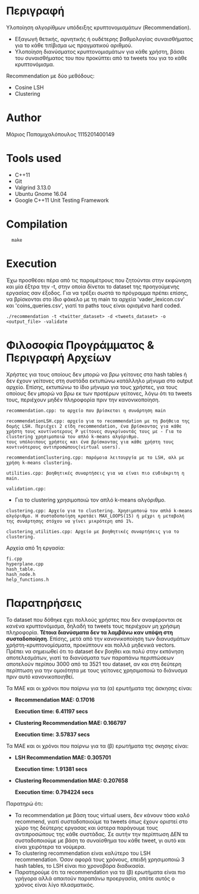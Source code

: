 # Περιγραφή
Υλοποίηση αλγορίθμων υπόδειξης κρυπτονομισμάτων (Recommendation).
- Εξαγωγή θετικής, αρνητικής ή ουδέτερης βαθμολογίας συναισθήματος για το κάθε τιτίβισμα ως πραγματικού αριθμού. 
- Υλοποίηση διανύσματος κρυπτονομισμάτων για κάθε χρήστη, βάσει του συναισθήματος του που προκύπτει από τα tweets του για το κάθε κρυπτονόμισμα.

Recommendation με δύο μεθόδους:
- Cosine LSH
- Clustering

# Author
Μάριος Παπαμιχαλόπουλος 1115201400149

# Tools used
- C++11
- Git
- Valgrind 3.13.0
- Ubuntu Gnome 16.04
- Google C++11 Unit Testing Framework

# Compilation
```
  make
```

# Execution

Έχω προσθέσει πέρα από τις παραμέτρους που ζητούνται στην εκφώνηση και μία έξτρα την -t, στην οποία δίνεται το dataset της προηγούμενης εργασίας σαν έξοδος. Για να τρέξει σωστά το πρόγραμμα πρέπει επίσης, να βρίσκονται στο ίδιο φάκελο με τη main τα αρχεία 'vader_lexicon.csv' και 'coins_queries.csv', γιατί τα paths τους είναι ορισμένα hard coded.

```
./recommendation -t <twitter_dataset> -d <tweets_dataset> -o <output_file> -validate
```

# Φιλοσοφία Προγράμματος & Περιγραφή Αρχείων

Χρήστες για τους οποίους δεν μπορώ να βρω γείτονες στα hash tables ή δεν έχουν γείτονες στη συστάδα εκτυπώνω κατάλληλο μήνυμα στο output αρχείο. Επίσης, εκτυπώνω το ίδιο μήνυμα για τους χρήστες, για τους οποίους δεν μπορώ να βρω εκ των προτέρων γείτονες, λόγω ότι τα tweets τους, περιέχουν μηδέν πληροφορία πριν την κανονικοποίηση.

```
recommendation.cpp: το αρχείο που βρίσκεται η συνάρτηση main
```

```
recommendationLSH.cpp: αρχείο για το recommendation με τη βοήθεια της δομής LSH. Περιέχει 2 είδη recommendation, ένα βρίσκοντας για κάθε χρήστη τους κοντίνοτερους P γείτονες συγκρίνοντάς τους με - Για το clustering χρησιμοποιώ τον απλό k-means αλγόριθμο.
τους υπόλοιπους χρήστες και ένα βρίσκοντας για κάθε χρήστη τους κοντινότερους αντιπροσώπους(virtual users).
```

```
recommendationClustering.cpp: παρόμοια λειτουργία με το LSH, αλλ με χρήση k-means clustering.
```

```
utilities.cpp: βοηθητικές συναρτήσεις για να είναι πιο ευδιάκριτη η main.
```

```
validation.cpp:
```

- Για το clustering χρησιμοποιώ τον απλό k-means αλγόριθμο.
```
clustering.cpp: Αρχείο για το clustering. Χρησιμοποιώ τον απλό k-means αλγόριθμο. Η συσταδοποίηση κρατάει MAX_LOOPS(15) ή μέχρι η μεταβολή της συνάρτησης στόχου να γίνει μικρότερη από 1%.
```
```
clustering_utilities.cpp: Αρχείο με βοηθητικές συναρτήσεις για το clustering.
```
Αρχεία από 1η εργασία:
```
fi.cpp
hyperplane.cpp
hash_table.
hash_node.h
help_functions.h
```

# Παρατηρήσεις
Το dataset που δόθηκε εχει πολλούς χρήστες που δεν αναφέρονται σε κανένα κρυπτονόμισμα, δηλαδή τα tweets τους περιέχουν μη χρήσιμη πληροφορία. **Τέτοια διανύσματα δεν τα λαμβάνω καν υπόψη στη συσταδοποίηση**. Επίσης, μετά από την κανονικοποίηση των διανυσμάτων χρήστη-κρυπτονομίσματα, προκύπτουν και πολλά μηδενικά vectors. Πρέπει να σημειωθεί ότι το dataset δεν βοηθει και πολύ στην εκπόνηση αποτελεσμάτων, γιατί τα διανύσματα των παραπάνω περιπτώσεων αποτελούν περίπου 3000 από τα 3521 του dataset, αν και στη δεύτερη περίπτωση για την ομοιότητα με τους γείτονες χρησιμοποιώ το διάνυσμα πριν αυτό κανονικοποιηθεί.

Τα MAE και οι χρόνοι που παίρνω για τα (α) ερωτήματα της άσκησης είναι:

- **Recommendation MAE: 0.17016**

  **Execution time: 6.41197 secs**

- **Clustering Recommendation MAE: 0.166797**

  **Execution time: 3.57837 secs**

Τα ΜΑΕ και οι χρόνοι που παίρνω για τα (β) ερωτήματα της σκησης είναι:

- **LSH Recommendation MAE: 0.305701**

  **Execution time: 1.91381 secs**

- **Clustering Recommendation MAE: 0.207658**

  **Execution time: 0.794224 secs**

Παρατηρώ ότι:
- Τα recommendation με βάση τους virtual users, δεν κάνουν τόσο καλό recommend, γιατί συσταδοποιούμε τα tweets όπως έχουν οριστεί στο χώρο της δεύτερης εργασας και ύστερα παράγουμε τους αντιπροσώπους της κάθε συστάδας. Σε αυτήν την περίπτωση ΔΕΝ τα συσταδοποιούμε με βάση το συναίσθημα του κάθε tweet, γι αυτό και είναι χειρότερα τα νούμερα.
- Το clustering recommendation είναι καλύτερο του LSH recommendation. Όσον αφορά τους χρόνους, επειδή χρησιμοποιώ 3 hash tables, το LSH είναι πιο χρονοβόρα διαδικασία.
- Παρατηρούμε ότι τα recommendation για τα (β) ερωτήματα είναι πιο γρήγορα αλλά απαιτούν παραπάνω προεργασία, οπότε αυτός ο χρόνος είναι λίγο πλασματικός.
